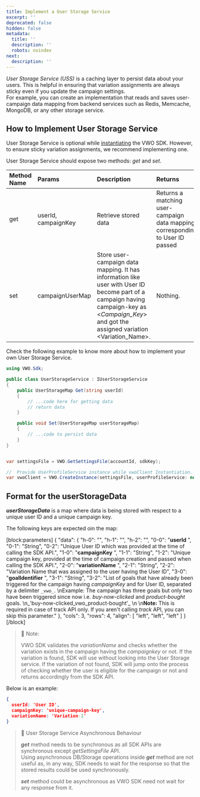 ```yaml
---
title: Implement a User Storage Service
excerpt: ''
deprecated: false
hidden: false
metadata:
  title: ''
  description: ''
  robots: noindex
next:
  description: ''
---
```

_User Storage Service (USS)_ is a caching layer to persist data about your users. This is helpful in ensuring that variation assignments are always sticky even if you update the campaign settings.  
For example, you can create an implementation that reads and saves user-campaign data mapping from backend services such as Redis, Memcache, MongoDB, or any other storage service.

## How to Implement User Storage Service

User Storage Service is optional while [instantiating](https://developers.vwo.com/docs/dotnet-launch) the VWO SDK. However, to ensure sticky variation assignments, we recommend implementing one.

User Storage Service should expose two methods: _get_ and _set_.

| Method Name | Params              | Description                                                                                                                                                                                      | Returns                                                                       |
| :---------- | :------------------ | :----------------------------------------------------------------------------------------------------------------------------------------------------------------------------------------------- | :---------------------------------------------------------------------------- |
| get         | userId, campaignKey | Retrieve stored data                                                                                                                                                                             | Returns a matching user-campaign data mapping corresponding to User ID passed |
| set         | campaignUserMap     | Store user-campaign data mapping. It has information like user with User ID become part of a campaign having campaign-key as \<_Campaign_Key_> and got the assigned variation \<Variation_Name>. | Nothing.                                                                      |

Check the following example to know more about how to implement your own User Storage Service.

```csharp .NET
using VWO.Sdk;

public class UserStorageService : IUserStorageService
{
    public UserStorageMap Get(string userId)
    {
        // ...code here for getting data
        // return data
    }

    public void Set(UserStorageMap userStorageMap)
    {
        // ...code to persist data
    }
}


var settingsFile = VWO.GetSettingsFile(accountId, sdkKey);

//  Provide UserProfileService instance while vwoClient Instantiation.
var vwoClient = VWO.CreateInstance(settingsFile, userProfileService: new UserProfileService());
```

## Format for the userStorageData

**_userStorageData_** is a map where data is being stored with respect to a unique user ID and a unique campaign key.

The following keys are expected oin the map:

[block:parameters]
{
  "data": {
    "h-0": "",
    "h-1": "",
    "h-2": "",
    "0-0": "**userId** ",
    "0-1": "String",
    "0-2": "Unique User ID which was provided at the time of calling the SDK API.",
    "1-0": "**campaignKey** ",
    "1-1": "String",
    "1-2": "Unique campaign key, provided at the time of campaign creation and passed when calling the SDK API.",
    "2-0": "**variationName** ",
    "2-1": "String",
    "2-2": "Variation Name that was assigned to the user having the User ID",
    "3-0": "**goalIdentifier** ",
    "3-1": "String",
    "3-2": "List of goals that have already been triggered for the campaign having _campaignKey_ and for User ID, separated by a delimiter `_vwo_`.  \nExample: The campaign has three goals but only two have been triggered since now i.e. _buy-now-clicked_ and _product-bought_ goals.  \n_'buy-now-clicked_vwo_product-bought'_  \n  \n**Note:** This is required in case of track API only. If you aren't calling _track_ API, you can skip this parameter."
  },
  "cols": 3,
  "rows": 4,
  "align": [
    "left",
    "left",
    "left"
  ]
}
[/block]


> 🚧 Note:
> 
> VWO SDK validates the _variationName_ and checks whether the variation exists in the campaign having the _campaignkey_ or not. If the variation is found, SDK will use without looking into the User Storage service. If the variation of not found, SDK will jump onto the process of checking whether the user is eligible for the campaign or not and returns accordingly from the SDK API.

Below is an example:

```json JSON
{
  userId: 'User ID',
  campaignKey: 'unique-campaign-key',
  variationName: 'Variation-1'
}
```

> 🚧 User Storage Service Asynchronous Behaviour
> 
> **_get_** method needs to be synchronous as all SDK APIs are synchronous except _getSettingsFile_ API.  
> Using asynchronous DB/Storage operations inside **_get_** method are not useful as, in any way, SDK needs to wait for the response so that the stored results could be used synchronously.
> 
> **_set_** method could be asynchronous as VWO SDK need not wait for any response from it.